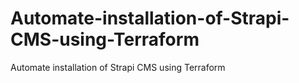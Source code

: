 # Automate-installation-of-Strapi-CMS-using-Terraform
Automate installation of Strapi CMS using Terraform
